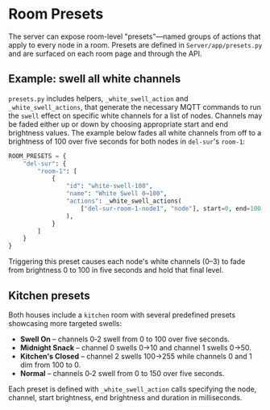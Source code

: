 # Room Presets

The server can expose room-level "presets"—named groups of actions that
apply to every node in a room.  Presets are defined in
`Server/app/presets.py` and are surfaced on each room page and through the
API.

## Example: swell all white channels

`presets.py` includes helpers, `_white_swell_action` and
`_white_swell_actions`, that generate the necessary MQTT commands to run the
`swell` effect on specific white channels for a list of nodes.  Channels may be
faded either up or down by choosing appropriate start and end brightness values.
The example below fades all white channels from off to a brightness of 100 over
five seconds for both nodes in `del-sur`'s `room-1`:

```python
ROOM_PRESETS = {
    "del-sur": {
        "room-1": [
            {
                "id": "white-swell-100",
                "name": "White Swell 0→100",
                "actions": _white_swell_actions(
                    ["del-sur-room-1-node1", "node"], start=0, end=100, ms=5000
                ),
            }
        ]
    }
}
```

Triggering this preset causes each node's white channels (0–3) to fade from
brightness 0 to 100 in five seconds and hold that final level.

## Kitchen presets

Both houses include a `kitchen` room with several predefined presets showcasing
more targeted swells:

* **Swell On** – channels 0‑2 swell from 0 to 100 over five seconds.
* **Midnight Snack** – channel 0 swells 0→10 and channel 1 swells 0→50.
* **Kitchen's Closed** – channel 2 swells 100→255 while channels 0 and 1 dim
  from 100 to 0.
* **Normal** – channels 0‑2 swell from 0 to 150 over five seconds.

Each preset is defined with `_white_swell_action` calls specifying the node,
channel, start brightness, end brightness and duration in milliseconds.
